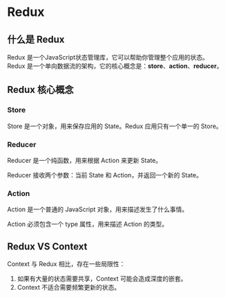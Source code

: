 # Redux

## 什么是 Redux
Redux 是一个JavaScript状态管理库，它可以帮助你管理整个应用的状态。Redux 是一个单向数据流的架构，它的核心概念是：**store**、**action**、**reducer**。

## Redux 核心概念
### Store
Store 是一个对象，用来保存应用的 State。Redux 应用只有一个单一的 Store。

### Reducer
Reducer 是一个纯函数，用来根据 Action 来更新 State。

Reducer 接收两个参数：当前 State 和 Action，并返回一个新的 State。

### Action
Action 是一个普通的 JavaScript 对象，用来描述发生了什么事情。

Action 必须包含一个 type 属性，用来描述 Action 的类型。

## Redux VS Context
Context 与 Redux 相比，存在一些局限性：
1. 如果有大量的状态需要共享，Context 可能会造成深度的嵌套。
2. Context 不适合需要频繁更新的状态。